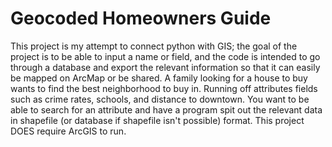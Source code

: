# Geocoded Homeowners Guide
  This project is my attempt to connect python with GIS; the goal of the project is to be able to input a name or field, and the code is intended to go through a database and export the relevant information so that it can easily be mapped on ArcMap or be shared. A family looking for a house to buy wants to find the best neighborhood to buy in. Running off attributes fields such as crime rates, schools, and distance to downtown. You want to be able to search for an attribute and have a program spit out the relevant data in shapefile (or database if shapefile isn't possible) format. This project DOES require ArcGIS to run.
